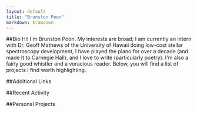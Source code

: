 ```yaml
---
layout: default
title: "Brunston Poon"
markdown: kramdown
---
```


##Bio
Hi! I'm Brunston Poon. My interests are broad; I am currently an intern with Dr. Geoff Mathews of the University of Hawaii doing low-cost stellar spectroscopy development, I have played the piano for over a decade (and made it to Carnegie Hall), and I love to write (particularly poetry). I'm also a fairly good whistler and a voracious reader. Below, you will find a list of projects I find worth highlighting. 

##Additional Links

##Recent Activity

##Personal Projects
